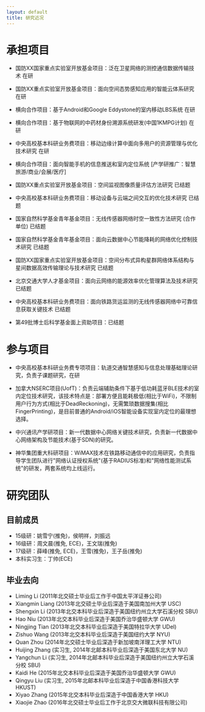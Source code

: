 ```yaml
---
layout: default
title: 研究近况
---
```


承担项目
=====================

- 国防XX国家重点实验室开放基金项目：泛在卫星网络的测控通信数据传输技术 在研

- 国防XX重点实验室开放基金项目：面向空间态势感知应用的智能云体系研究 在研

- 横向合作项目：基于Android和Google Eddystone的室内移动LBS系统 在研

- 横向合作项目：基于物联网的中药材身份溯源系统研发(中国1KMPG计划) 在研

- 中央高校基本科研业务费项目：移动边缘计算中面向多用户的资源管理与优化技术研究 在研

- 横向合作项目：面向智能手机的信息推送和室内定位系统 [产学研推广：智慧旅游/商业/会展/医疗]

- 国防XX重点实验室开放基金项目：空间监视图像质量评估方法研究 已结题

- 中央高校基本科研业务费项目：移动设备与云端之间交互的优化技术研究 已结题

- 国家自然科学基金青年基金项目：无线传感器网络时空一致性方法研究 (合作单位) 已结题

- 国家自然科学基金青年基金项目：面向云数据中心节能降耗的网络优化控制技术研究 已结题

- 国防XX国家重点实验室开放基金项目：空间分布式异构星群网络体系结构与星间数据高效传输理论与技术研究 已结题

- 北京交通大学人才基金项目：面向云网络的能源效率优化管理算法及技术研究 已结题

- 中央高校基本科研业务费项目：面向铁路货运监测的无线传感器网络中可靠信息获取关键技术 已结题

- 第49批博士后科学基金面上资助项目：已结题

参与项目
=====================

- 中央高校基本科研业务费专项项目：轨道交通智慧感知与信息处理基础理论研究，负责子课题研究，在研

- 加拿大NSERC项目(UofT)：负责云端辅助条件下基于低功耗蓝牙BLE技术的室内定位技术研究，该技术特点是：部署方便且能耗极低(相比于WiFi)，不限制用户行为方式(相比于DeadReckoning)，无需繁琐数据搜集(相比FingerPrinting)，是目前普通的Android/iOS智能设备实现室内定位的最理想选择。

- 中兴通讯产学研项目：新一代数据中心网络关键技术研究，负责新一代数据中心网络架构及节能技术(基于SDN)的研究。

- 神华集团重大科研项目：WiMAX技术在铁路移动通信中的应用研究，负责指导学生团队进行"网络认证授权系统"(基于RADIUS标准)和"网络性能测试系统"的研发，两套系统均上线运行。

研究团队
=====================

## 目前成员
- 15级研：姚雪宁(推免)，侯明祥，刘振远
- 16级研：周文晨(推免, ECE)，王文瑞(推免)
- 17级研：薛峰(推免, ECE)，王雪(推免)，王子岳(推免)
- 本科实习生：丁帅(ECE)

## 毕业去向
- Liming Li (2011年北交硕士毕业后工作于中国太平洋证券公司)
- Xiangmin Liang (2013年北交硕士毕业后深造于美国南加州大学 USC)
- Shengxin Li (2013年北交本科毕业后深造于美国纽约州立大学石溪分校 SBU)
- Hao Niu (2013年北交本科毕业后深造于美国乔治华盛顿大学 GWU)
- Ningjing Tian (2013年北交本科毕业后深造于美国特拉华大学 UDel)
- Zishuo Wang (2013年北交本科毕业后深造于美国纽约大学 NYU)
- Quan Zhou (2014年北交硕士毕业后深造于新加坡南洋理工大学 NTU)
- Huijing Zhang (实习生, 2014年北邮本科毕业后深造于美国东北大学 NU)
- Yangchun Li (实习生, 2014年北邮本科毕业后深造于美国纽约州立大学石溪分校 SBU)
- Kaidi He (2015年北交本科毕业后深造于美国乔治华盛顿大学 GWU)
- Qingyu Liu (实习生, 2015年北邮本科毕业后深造于中国香港科技大学 HKUST)
- Xiyao Zhang (2015年北交本科毕业后深造于中国香港大学 HKU)
- Xiaojie Zhao (2016年北交硕士毕业后工作于北京交大微联科技有限公司)